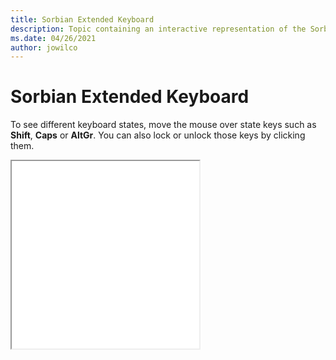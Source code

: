 ```yaml
--- 
title: Sorbian Extended Keyboard 
description: Topic containing an interactive representation of the Sorbian Extended Keyboard 
ms.date: 04/26/2021 
author: jowilco 
--- 
```

 
# Sorbian Extended Keyboard 
 
To see different keyboard states, move the mouse over state keys such as **Shift**, **Caps** or **AltGr**. You can also lock or unlock those keys by clicking them. 
 
<iframe src="kbdsorex.html" height="300"></iframe> 

